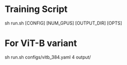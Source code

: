 
# Training Script
sh run.sh [CONFIG] [NUM_GPUS] [OUTPUT_DIR] [OPTS]

# For ViT-B variant
sh run.sh configs/vitb_384.yaml 4 output/


